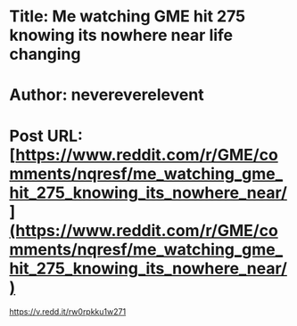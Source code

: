 # Title: Me watching GME hit 275 knowing its nowhere near life changing
# Author: nevereverelevent
# Post URL: [https://www.reddit.com/r/GME/comments/nqresf/me_watching_gme_hit_275_knowing_its_nowhere_near/](https://www.reddit.com/r/GME/comments/nqresf/me_watching_gme_hit_275_knowing_its_nowhere_near/)


https://v.redd.it/rw0rpkku1w271